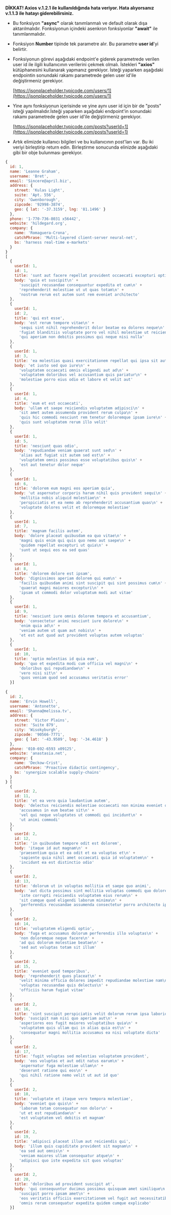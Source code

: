 **DİKKAT! Axios v.1.2.1 ile kullanıldığında hata veriyor. Hata alıyorsanız v.1.1.3 ile hatayı giderebilirsiniz.**

-  Bu fonksiyon **"async"** olarak tanımlanmalı ve default olarak dışa aktarılmalıdır. Fonksiyonun içindeki asenkron fonksiyonlar **"await"** ile tanımlanmalıdır.
-  Fonksiyon **Number** tipinde tek parametre alır. Bu parametre **user id**'yi belirtir.
-  Fonksiyonun görevi aşağıdaki endpoint'e giderek parametrede verilen user id ile ilgili kullanıcının verilerini çekmek olmalı. İstekleri **"axios"** kütüphanesini kullanarak yapmanız gerekiyor. İsteği yaparken aşağıdaki endpointin sonundaki rakamı parametrede gelen user id'ile değiştirmeniz gerekiyor.

	 [https://jsonplaceholder.typicode.com/users/1](https://jsonplaceholder.typicode.com/users/1)

-  Yine aynı fonksiyonun içerisinde ve yine aynı user id için bir de "posts" isteği yapılmalıdır.İsteği yaparken aşağıdaki endpoint'in sonundaki rakamı parametrede gelen user id'ile değiştirmeniz gerekiyor.

	[https://jsonplaceholder.typicode.com/posts?userId=1](https://jsonplaceholder.typicode.com/posts?userId=1)

-  Artık elimizde kullanıcı bilgileri ve bu kullanıcının post'ları var. Bu iki veriyi birleştirip return edin. Birleştirme sonucunda elinizde aşağıdaki gibi bir obje bulunması gerekiyor.

```js
{
  id: 1,
  name: 'Leanne Graham',
  username: 'Bret',
  email: 'Sincere@april.biz',
  address: {
    street: 'Kulas Light',
    suite: 'Apt. 556',
    city: 'Gwenborough',
    zipcode: '92998-3874',
    geo: { lat: '-37.3159', lng: '81.1496' }
  },
  phone: '1-770-736-8031 x56442',
  website: 'hildegard.org',
  company: {
    name: 'Romaguera-Crona',
    catchPhrase: 'Multi-layered client-server neural-net',
    bs: 'harness real-time e-markets'
  }
}
[
  {
    userId: 1,
    id: 1,
    title: 'sunt aut facere repellat provident occaecati excepturi optio reprehenderit',
    body: 'quia et suscipit\n' +
      'suscipit recusandae consequuntur expedita et cum\n' +
      'reprehenderit molestiae ut ut quas totam\n' +
      'nostrum rerum est autem sunt rem eveniet architecto'
  },
  {
    userId: 1,
    id: 2,
    title: 'qui est esse',
    body: 'est rerum tempore vitae\n' +
      'sequi sint nihil reprehenderit dolor beatae ea dolores neque\n' +
      'fugiat blanditiis voluptate porro vel nihil molestiae ut reiciendis\n' +
      'qui aperiam non debitis possimus qui neque nisi nulla'
  },
  {
    userId: 1,
    id: 3,
    title: 'ea molestias quasi exercitationem repellat qui ipsa sit aut',
    body: 'et iusto sed quo iure\n' +
      'voluptatem occaecati omnis eligendi aut ad\n' +
      'voluptatem doloribus vel accusantium quis pariatur\n' +
      'molestiae porro eius odio et labore et velit aut'
  },
  {
    userId: 1,
    id: 4,
    title: 'eum et est occaecati',
    body: 'ullam et saepe reiciendis voluptatem adipisci\n' +
      'sit amet autem assumenda provident rerum culpa\n' +
      'quis hic commodi nesciunt rem tenetur doloremque ipsam iure\n' +
      'quis sunt voluptatem rerum illo velit'
  },
  {
    userId: 1,
    id: 5,
    title: 'nesciunt quas odio',
    body: 'repudiandae veniam quaerat sunt sed\n' +
      'alias aut fugiat sit autem sed est\n' +
      'voluptatem omnis possimus esse voluptatibus quis\n' +
      'est aut tenetur dolor neque'
  },
  {
    userId: 1,
    id: 6,
    title: 'dolorem eum magni eos aperiam quia',
    body: 'ut aspernatur corporis harum nihil quis provident sequi\n' +
      'mollitia nobis aliquid molestiae\n' +
      'perspiciatis et ea nemo ab reprehenderit accusantium quas\n' +
      'voluptate dolores velit et doloremque molestiae'
  },
  {
    userId: 1,
    id: 7,
    title: 'magnam facilis autem',
    body: 'dolore placeat quibusdam ea quo vitae\n' +
      'magni quis enim qui quis quo nemo aut saepe\n' +
      'quidem repellat excepturi ut quia\n' +
      'sunt ut sequi eos ea sed quas'
  },
  {
    userId: 1,
    id: 8,
    title: 'dolorem dolore est ipsam',
    body: 'dignissimos aperiam dolorem qui eum\n' +
      'facilis quibusdam animi sint suscipit qui sint possimus cum\n' +
      'quaerat magni maiores excepturi\n' +
      'ipsam ut commodi dolor voluptatum modi aut vitae'
  },
  {
    userId: 1,
    id: 9,
    title: 'nesciunt iure omnis dolorem tempora et accusantium',
    body: 'consectetur animi nesciunt iure dolore\n' +
      'enim quia ad\n' +
      'veniam autem ut quam aut nobis\n' +
      'et est aut quod aut provident voluptas autem voluptas'
  },
  {
    userId: 1,
    id: 10,
    title: 'optio molestias id quia eum',
    body: 'quo et expedita modi cum officia vel magni\n' +
      'doloribus qui repudiandae\n' +
      'vero nisi sit\n' +
      'quos veniam quod sed accusamus veritatis error'
  }]
  
{
  id: 2,
  name: 'Ervin Howell',
  username: 'Antonette',
  email: 'Shanna@melissa.tv',
  address: {
    street: 'Victor Plains',
    suite: 'Suite 879',
    city: 'Wisokyburgh',
    zipcode: '90566-7771',
    geo: { lat: '-43.9509', lng: '-34.4618' }
  },
  phone: '010-692-6593 x09125',
  website: 'anastasia.net',
  company: {
    name: 'Deckow-Crist',
    catchPhrase: 'Proactive didactic contingency',
    bs: 'synergize scalable supply-chains'
  }
} [
  {
    userId: 2,
    id: 11,
    title: 'et ea vero quia laudantium autem',
    body: 'delectus reiciendis molestiae occaecati non minima eveniet qui voluptatibus\n' +
      'accusamus in eum beatae sit\n' +
      'vel qui neque voluptates ut commodi qui incidunt\n' +
      'ut animi commodi'
  },
  {
    userId: 2,
    id: 12,
    title: 'in quibusdam tempore odit est dolorem',
    body: 'itaque id aut magnam\n' +
      'praesentium quia et ea odit et ea voluptas et\n' +
      'sapiente quia nihil amet occaecati quia id voluptatem\n' +
      'incidunt ea est distinctio odio'
  },
  {
    userId: 2,
    id: 13,
    title: 'dolorum ut in voluptas mollitia et saepe quo animi',
    body: 'aut dicta possimus sint mollitia voluptas commodi quo doloremque\n' +
      'iste corrupti reiciendis voluptatem eius rerum\n' +
      'sit cumque quod eligendi laborum minima\n' +
      'perferendis recusandae assumenda consectetur porro architecto ipsum ipsam'
  },
  {
    userId: 2,
    id: 14,
    title: 'voluptatem eligendi optio',
    body: 'fuga et accusamus dolorum perferendis illo voluptas\n' +
      'non doloremque neque facere\n' +
      'ad qui dolorum molestiae beatae\n' +
      'sed aut voluptas totam sit illum'
  },
  {
    userId: 2,
    id: 15,
    title: 'eveniet quod temporibus',
    body: 'reprehenderit quos placeat\n' +
      'velit minima officia dolores impedit repudiandae molestiae nam\n' +
      'voluptas recusandae quis delectus\n' +
      'officiis harum fugiat vitae'
  },
  {
    userId: 2,
    id: 16,
    title: 'sint suscipit perspiciatis velit dolorum rerum ipsa laboriosam odio',
    body: 'suscipit nam nisi quo aperiam aut\n' +
      'asperiores eos fugit maiores voluptatibus quia\n' +
      'voluptatem quis ullam qui in alias quia est\n' +
      'consequatur magni mollitia accusamus ea nisi voluptate dicta'
  },
  {
    userId: 2,
    id: 17,
    title: 'fugit voluptas sed molestias voluptatem provident',
    body: 'eos voluptas et aut odit natus earum\n' +
      'aspernatur fuga molestiae ullam\n' +
      'deserunt ratione qui eos\n' +
      'qui nihil ratione nemo velit ut aut id quo'
  },
  {
    userId: 2,
    id: 18,
    title: 'voluptate et itaque vero tempora molestiae',
    body: 'eveniet quo quis\n' +
      'laborum totam consequatur non dolor\n' +
      'ut et est repudiandae\n' +
      'est voluptatem vel debitis et magnam'
  },
  {
    userId: 2,
    id: 19,
    title: 'adipisci placeat illum aut reiciendis qui',
    body: 'illum quis cupiditate provident sit magnam\n' +
      'ea sed aut omnis\n' +
      'veniam maiores ullam consequatur atque\n' +
      'adipisci quo iste expedita sit quos voluptas'
  },
  {
    userId: 2,
    id: 20,
    title: 'doloribus ad provident suscipit at',
    body: 'qui consequuntur ducimus possimus quisquam amet similique\n' +
      'suscipit porro ipsam amet\n' +
      'eos veritatis officiis exercitationem vel fugit aut necessitatibus totam\n' +
      'omnis rerum consequatur expedita quidem cumque explicabo'
  }]
```
